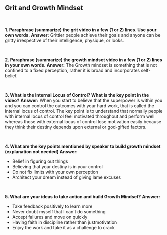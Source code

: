 ## Grit and Growth Mindset
<br>

**1. Paraphrase (summarize) the grit video in a few (1 or 2) lines. Use your own words.**
**Answer:**  Grittier people achieve their goals and anyone can be gritty irrespective of their intelligence, physique, or looks.

<br>

**2. Paraphrase (summarize) the growth mindset video in a few (1 or 2) lines in your own words.**
**Answer:** The Growth mindset is something that is not confined to a fixed perception, rather it is broad and incorporates self-belief.

<br>

**3. What is the Internal Locus of Control? What is the key point in the video?**
**Answer:** When you start to believe that the superpower is within you and you can control the outcomes with your hard work, that is called the internal locus of control. The key point is to understand that normally people with internal locus of control feel motivated throughout and perform well whereas those with external locus of control lose motivation easily because they think their destiny depends upon external or god-gifted factors.

<br>

**4. What are the key points mentioned by speaker to build growth mindset (explanation not needed)**
**Answer:** 

- Belief in figuring out things
- Believing that your destiny is in your control
- Do not fix limits with your own perception
- Architect your dream instead of giving lame excuses

<br>

**5. What are your ideas to take action and build Growth Mindset?**
**Answer:** 

- Take feedback positively to learn more 
- Never doubt myself that I can't do something
- Accept failures and move on quickly
- Having faith in discipline rather than justmotivation
- Enjoy the work and take it as a challenge to crack
